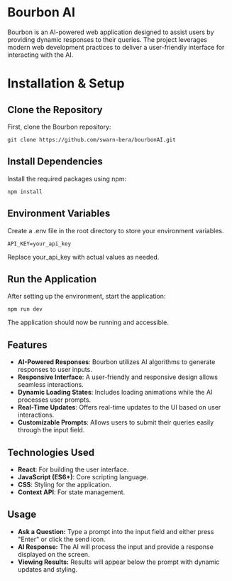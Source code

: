 # Bourbon AI

Bourbon is an AI-powered web application designed to assist users by providing dynamic responses to their queries. The project leverages modern web development practices to deliver a user-friendly interface for interacting with the AI. 

# Installation & Setup
## Clone the Repository

First, clone the Bourbon repository:

    git clone https://github.com/swarn-bera/bourbonAI.git

## Install Dependencies

Install the required packages using npm:

    npm install

## Environment Variables

Create a .env file in the root directory to store your environment variables.

    API_KEY=your_api_key

Replace your_api_key with actual values as needed.

## Run the Application

After setting up the environment, start the application:

    npm run dev

The application should now be running and accessible.

## Features
- **AI-Powered Responses**: Bourbon utilizes AI algorithms to generate responses to user inputs.
- **Responsive Interface**: A user-friendly and responsive design allows seamless interactions.
- **Dynamic Loading States**: Includes loading animations while the AI processes user prompts.
- **Real-Time Updates**: Offers real-time updates to the UI based on user interactions.
- **Customizable Prompts**: Allows users to submit their queries easily through the input field.

## Technologies Used
- **React**: For building the user interface.
- **JavaScript (ES6+)**: Core scripting language.
- **CSS**: Styling for the application.
- **Context API**: For state management.

## Usage
- **Ask a Question:** Type a prompt into the input field and either press "Enter" or click the send icon.
- **AI Response:** The AI will process the input and provide a response displayed on the screen.
- **Viewing Results:** Results will appear below the prompt with dynamic updates and styling.
